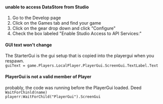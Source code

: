 #### unable to access DataStore from Studio
1. Go to the Develop page
2. Click on the Games tab and find your game
3. Click on the gear drop down and click "Configure"
4. Check the box labeled "Enable Studio Access to API Services:"

#### GUI text won't change
The StarterGui is the gui setup that is copied into the playergui when you respawn.  
    `guiText = game.Players.LocalPlayer.PlayerGui.ScreenGui.TextLabel.Text`

#### PlayerGui is not a valid member of Player  
probably, the code was running before the PlayerGui loaded. Deed `WaitForChinld(name)`  
    `playerr:WaitForChild("PlayerGui").ScreenGui`
